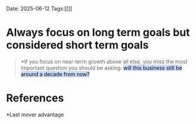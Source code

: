 Date: 2025-06-12
Tags:[[]]

# Always focus on long term goals but considered short term goals

>*If you focus on near-term growth above all else, you miss the most important question you should be asking: <mark style="background: #ADCCFFA6;">will this business still be around a decade from now?</mark>
# References 
*Last mover advantage